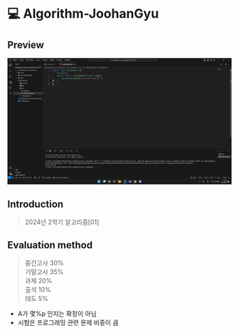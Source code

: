# 💻 Algorithm-JoohanGyu

## Preview

![Preview](./Preview.png)

## Introduction

> 2024년 2학기 알고리즘[01]

## Evaluation method

> 중간고사 30%  
> 기말고사 35%  
> 과제 20%  
> 출석 10%  
> 태도 5%  

- A가 몇%p 인지는 확정이 아님
- 시험은 프로그래밍 관련 문제 비중이 큼